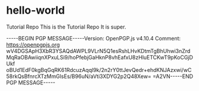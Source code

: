 # hello-world
Tutorial Repo
This is the Tutorial Repo
It is super.

-----BEGIN PGP MESSAGE-----Version: OpenPGP.js v4.10.4
Comment: https://openpgpjs.org
wV4DGSApH3XbR3YSAQdAWPL9VLrN5Q1esRshLHvKDtmTgBhUhwi3nZrdMqRaOBAwiiqnXPxuLSi9/hoPfebjGaHknP8vhEafxU8zHluETCKwT9pKoCGjDUkf
oBUd1EdF0kgBqGqRK61RdcuzAqql9k/2n2rY0ttJevQedr+ehdKNJAzxwi/wC58rkQsBfnrcXTzMmGlsEs/B96uN/aVti3XDYG2p2Q48Xew=
=A2VN-----END PGP MESSAGE-----
